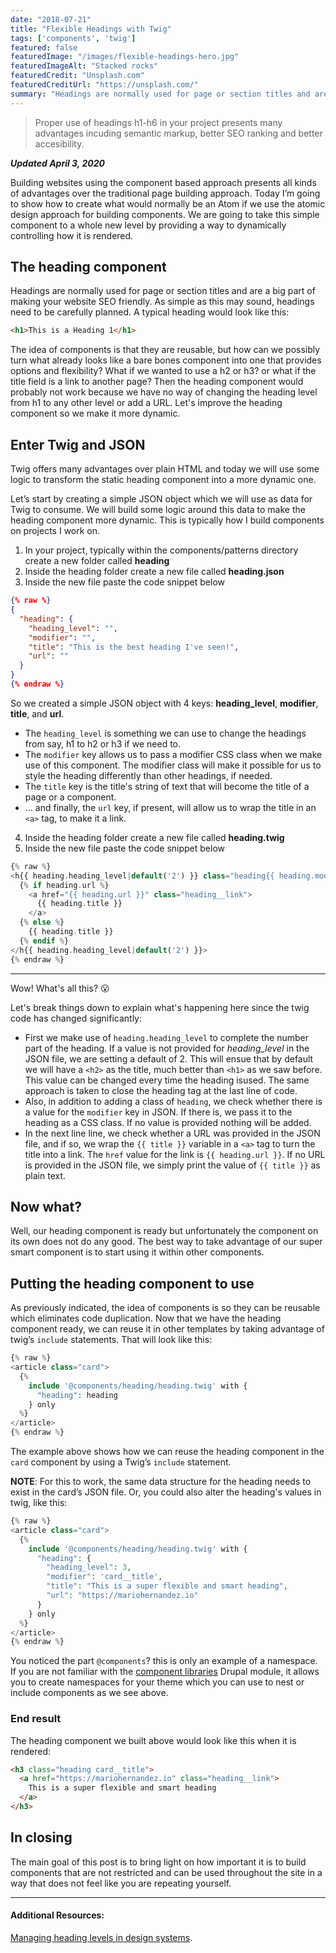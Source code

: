 ```yaml
---
date: "2018-07-21"
title: "Flexible Headings with Twig"
tags: ['components', 'twig']
featured: false
featuredImage: "/images/flexible-headings-hero.jpg"
featuredImageAlt: "Stacked rocks"
featuredCredit: "Unsplash.com"
featuredCreditUrl: "https://unsplash.com/"
summary: "Headings are normally used for page or section titles and are a big part of making your website SEO friendly and more accessible. For these reasons, headings need to be carefully planned."
---
```


<blockquote>
  Proper use of headings h1-h6 in your project presents many advantages incuding semantic markup, better SEO ranking and better accesibility.
</blockquote>


**_Updated April 3, 2020_**


Building websites using the component based approach presents all kinds of advantages over the traditional page building approach. Today I’m going to show how to create what would normally be an Atom if we use the atomic design approach for building components. We are going to take this simple component to a whole new level by providing a way to dynamically controlling how it is rendered.



## The heading component
Headings are normally used for page or section titles and are a big part of making your website SEO friendly.  As simple as this may sound, headings need to be carefully planned.  A typical heading would look like this:

```html
<h1>This is a Heading 1</h1>
```

The idea of components is that they are reusable, but how can we possibly turn what already looks like a bare bones component into one that provides options and flexibility? What if we wanted to use a h2 or h3? or what if the title field is a link to another page? Then the heading component would probably not work because we have no way of changing the heading level from h1 to any other level or add a URL. Let's improve the heading component so we make it more dynamic.


## Enter Twig and JSON
Twig offers many advantages over plain HTML and today we will use some logic to transform the static heading component into a more dynamic one.

Let’s start by creating a simple JSON object which we will use as data for Twig to consume.  We will build some logic around this data to make the heading component more dynamic.  This is typically how I build components on projects I work on.

1. In your project, typically within the components/patterns directory create a new folder called **heading**
2. Inside the heading folder create a new file called **heading.json**
3. Inside the new file paste the code snippet below

```json
{% raw %}
{
  "heading": {
    "heading_level": "",
    "modifier": "",
    "title": "This is the best heading I've seen!",
    "url": ""
  }
}
{% endraw %}
```

So we created a simple JSON object with 4 keys: **heading_level**, **modifier**, **title**, and **url**.

* The `heading_level` is something we can use to change the headings from say, h1 to h2 or h3 if we need to.
* The `modifier` key allows us to pass a modifier CSS class when we make use of this component. The modifier class will make it possible for us to style the heading differently than other headings, if needed.
* The `title` key is the title's string of text that will become the title of a page or a component.
* ... and finally, the `url` key, if present, will allow us to wrap the title in an `<a>` tag, to make it a link.

4. Inside the heading folder create a new file called **heading.twig**
5. Inside the new file paste the code snippet below

```php
{% raw %}
<h{{ heading.heading_level|default('2') }} class="heading{{ heading.modifier ? ' ' ~ heading.modifier }}">
  {% if heading.url %}
    <a href="{{ heading.url }}" class="heading__link">
      {{ heading.title }}
    </a>
  {% else %}
    {{ heading.title }}
  {% endif %}
</h{{ heading.heading_level|default('2') }}>
{% endraw %}
```

---

Wow! What's all this? 😮

Let's break things down to explain what's happening here since the twig code has changed significantly:

* First we make use of `heading.heading_level` to complete the number part of the heading.  If a value is not provided for _heading_level_ in the JSON file, we are setting a default of 2.  This will ensue that by default we will have a `<h2>` as the title, much better than `<h1>` as we saw before.  This value can be changed every time the heading isused.  The same approach is taken to close the heading tag at the last line of code.
* Also,  in addition to adding a class of `heading`, we check whether there is a value for the `modifier` key in JSON.  If there is, we pass it to the heading as a CSS class.  If no value is provided nothing will be added.
* In the next line line, we check whether a URL was provided in the JSON file, and if so, we wrap the `{{ title }}` variable in a `<a>` tag to turn the title into a link.  The `href` value for the link is `{{ heading.url }}`.  If no URL is provided in the JSON file, we simply print the value of `{{ title }}` as plain text.

## Now what?
Well, our heading component is ready but unfortunately the component on its own does not do any good.  The best way to take advantage of our super smart component is to start using it within other components.


## Putting the heading component to use
As previously indicated, the idea of components is so they can be reusable which eliminates code duplication.  Now that we have the heading component ready, we can reuse it in other templates by taking advantage of twig’s `include` statements.  That will look like this:

```php
{% raw %}
<article class="card">
  {%
    include '@components/heading/heading.twig' with {
      "heading": heading
    } only
  %}
</article>
{% endraw %}
```

The example above shows how we can reuse the heading component in the `card` component by using a Twig’s `include` statement.

**NOTE**:  For this to work, the same data structure for the heading needs to exist in the card’s JSON file.  Or, you could also alter the heading's values in twig, like this:

```php
{% raw %}
<article class="card">
  {%
    include '@components/heading/heading.twig' with {
      "heading": {
        "heading_level": 3,
        "modifier": 'card__title',
        "title": "This is a super flexible and smart heading",
        "url": "https://mariohernandez.io"
      }
    } only
  %}
</article>
{% endraw %}
```

You noticed the part `@components`? this is only an example of a namespace.  If you are not familiar with the [component libraries](https://www.drupal.org/project/components) Drupal module, it allows you to create namespaces for your theme which you can use to nest or include components as we see above.


### End result

The heading component we built above would look like this when it is rendered:

```html
<h3 class="heading card__title">
  <a href="https://mariohernandez.io" class="heading__link">
    This is a super flexible and smart heading
  </a>
</h3>
```

## In closing

The main goal of this post is to bring light on how important it is to build components that are not restricted and can be used throughout the site in a way that does not feel like you are repeating yourself.

***

#### Additional Resources:
[Managing heading levels in design systems](https://medium.com/@Heydon/managing-heading-levels-in-design-systems-18be9a746fa3).
